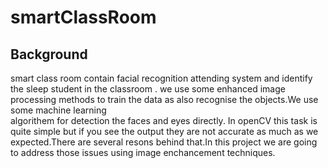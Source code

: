# smartClassRoom

Background
----------------
smart class room contain facial recognition attending system and identify the sleep student in the classroom .
we use some enhanced image processing methods to train the data as also recognise the objects.We use some machine learning  
algorithem for detection the faces and eyes directly.
In openCV this task is quite simple but if you see the output they are not accurate as much as we expected.There are several resons 
behind that.In this project we are going to address those issues using image enchancement techniques. 
